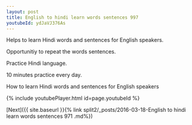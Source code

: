 ```yaml
---
layout: post
title: English to hindi learn words sentences 997 
youtubeId: ydJaVJ376As
---
```

 
 
Helps to learn Hindi words and sentences for English speakers.

Opportunitiy to repeat the words sentences. 

Practice Hindi language. 
 
10 minutes practice every day. 
 
How to learn Hindi words and sentences for English speakers 
 
{% include youtubePlayer.html id=page.youtubeId %}
 
 
[Next]({{ site.baseurl }}{% link  split2/_posts/2016-03-18-English to hindi learn words sentences 971 .md%})
 
